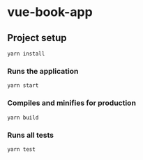# vue-book-app

## Project setup
```
yarn install
```

### Runs the application
```
yarn start
```

### Compiles and minifies for production
```
yarn build
```

### Runs all tests
```
yarn test
```
